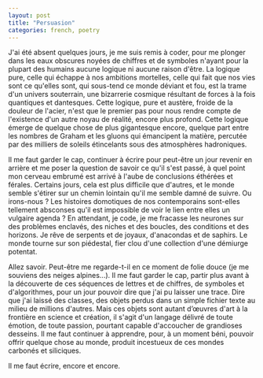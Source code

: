 ```yaml
---
layout: post
title: "Persuasion"
categories: french, poetry
---
```


J'ai été absent quelques jours, je me suis remis à coder, pour me plonger dans les eaux obscures noyées de chiffres et de symboles n'ayant pour la plupart des humains aucune logique ni aucune raison d'être. La logique pure, celle qui échappe à nos ambitions mortelles, celle qui fait que nos vies sont ce qu'elles sont, qui sous-tend ce monde déviant et fou, est la trame d'un univers souterrain, une bizarrerie cosmique résultant de forces à la fois quantiques et dantesques. Cette logique, pure et austère, froide de la douleur de l'acier, n'est que le premier pas pour nous rendre compte de l'existence d'un autre noyau de réalité, encore plus profond. Cette logique émerge de quelque chose de plus gigantesque encore, quelque part entre les nombres de Graham et les gluons qui émancipent la matière, percutée par des milliers de soleils étincelants sous des atmosphères hadroniques. 

Il me faut garder le cap, continuer à écrire pour peut-être un jour revenir en arrière et me poser la question de savoir ce qu'il s'est passé, à quel point mon cerveau embrumé est arrivé à l'aube de conclusions éthérées et férales. Certains jours, cela est plus difficile que d'autres, et le monde semble s'étirer sur un chemin lointain qu'il me semble damné de suivre. Ou irons-nous ? Les histoires domotiques de nos contemporains sont-elles tellement absconses qu'il est impossible de voir le lien entre elles un vulgaire agenda ? En attendant, je code, je me fracasse les neurones sur des problèmes enclavés, des niches et des boucles, des conditions et des horizons. Je rêve de serpents et de joyaux, d'anacondas et de saphirs. Le monde tourne sur son piédestal, fier clou d'une collection d'une démiurge potentat.

Allez savoir. Peut-être me regarde-t-il en ce moment de folie douce (je me souviens des neiges alpines...). Il me faut garder le cap, partir plus avant à la découverte de ces séquences de lettres et de chiffres, de symboles et d'algorithmes, pour un jour pouvoir dire que j'ai pu laisser une trace. Dire que j'ai laissé des classes, des objets perdus dans un simple fichier texte au milieu de millions d'autres. Mais ces objets sont autant d’œuvres d'art à la frontière en science et création, il s'agit d'un langage délivré de toute émotion, de toute passion, pourtant capable d'accoucher de grandioses desseins. Il me faut continuer à apprendre, pour, à un moment béni, pouvoir offrir quelque chose au monde, produit incestueux de ces mondes carbonés et siliciques.

Il me faut écrire, encore et encore.